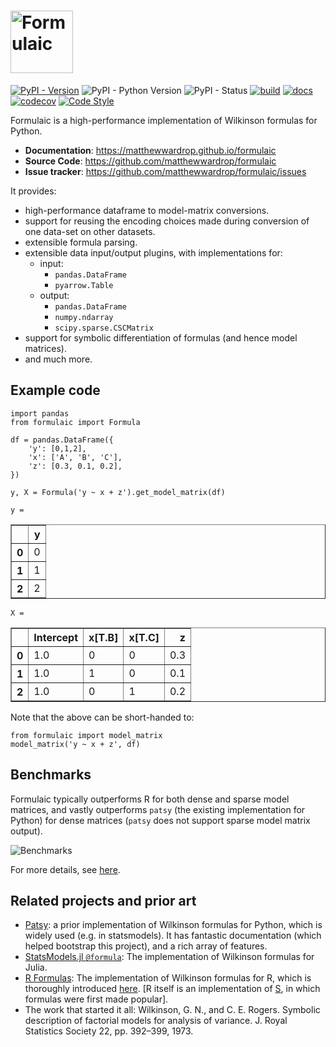 # <img src="https://raw.githubusercontent.com/matthewwardrop/formulaic/main/docsite/docs/assets/images/logo_with_text.png" alt="Formulaic" height=100/>

[![PyPI - Version](https://img.shields.io/pypi/v/formulaic.svg)](https://pypi.org/project/formulaic/)
![PyPI - Python Version](https://img.shields.io/pypi/pyversions/formulaic.svg)
![PyPI - Status](https://img.shields.io/pypi/status/formulaic.svg)
[![build](https://img.shields.io/github/actions/workflow/status/matthewwardrop/formulaic/tests.yml?branch=main)](https://github.com/matthewwardrop/formulaic/actions?query=workflow%3A%22Run+Tox+Tests%22)
[![docs](https://img.shields.io/github/actions/workflow/status/matthewwardrop/formulaic/publish_docs.yml?label=docs)](https://matthewwardrop.github.io/formulaic/)
[![codecov](https://codecov.io/gh/matthewwardrop/formulaic/branch/main/graph/badge.svg)](https://codecov.io/gh/matthewwardrop/formulaic)
[![Code Style](https://img.shields.io/badge/code%20style-black-black)](https://github.com/psf/black)

Formulaic is a high-performance implementation of Wilkinson formulas for Python.

- **Documentation**: https://matthewwardrop.github.io/formulaic
- **Source Code**: https://github.com/matthewwardrop/formulaic
- **Issue tracker**: https://github.com/matthewwardrop/formulaic/issues


It provides:

- high-performance dataframe to model-matrix conversions.
- support for reusing the encoding choices made during conversion of one data-set on other datasets.
- extensible formula parsing.
- extensible data input/output plugins, with implementations for:
  - input:
    - `pandas.DataFrame`
    - `pyarrow.Table`
  - output:
    - `pandas.DataFrame`
    - `numpy.ndarray`
    - `scipy.sparse.CSCMatrix`
- support for symbolic differentiation of formulas (and hence model matrices).
- and much more.

## Example code

```
import pandas
from formulaic import Formula

df = pandas.DataFrame({
    'y': [0,1,2],
    'x': ['A', 'B', 'C'],
    'z': [0.3, 0.1, 0.2],
})

y, X = Formula('y ~ x + z').get_model_matrix(df)
```

`y = `
<table border="1" class="dataframe">
  <thead>
    <tr style="text-align: right;">
      <th></th>
      <th>y</th>
    </tr>
  </thead>
  <tbody>
    <tr>
      <th>0</th>
      <td>0</td>
    </tr>
    <tr>
      <th>1</th>
      <td>1</td>
    </tr>
    <tr>
      <th>2</th>
      <td>2</td>
    </tr>
  </tbody>
</table>

`X = `
<table border="1" class="dataframe">
  <thead>
    <tr style="text-align: right;">
      <th></th>
      <th>Intercept</th>
      <th>x[T.B]</th>
      <th>x[T.C]</th>
      <th>z</th>
    </tr>
  </thead>
  <tbody>
    <tr>
      <th>0</th>
      <td>1.0</td>
      <td>0</td>
      <td>0</td>
      <td>0.3</td>
    </tr>
    <tr>
      <th>1</th>
      <td>1.0</td>
      <td>1</td>
      <td>0</td>
      <td>0.1</td>
    </tr>
    <tr>
      <th>2</th>
      <td>1.0</td>
      <td>0</td>
      <td>1</td>
      <td>0.2</td>
    </tr>
  </tbody>
</table>

Note that the above can be short-handed to:

```
from formulaic import model_matrix
model_matrix('y ~ x + z', df)
```

## Benchmarks

Formulaic typically outperforms R for both dense and sparse model matrices, and vastly outperforms `patsy` (the existing implementation for Python) for dense matrices (`patsy` does not support sparse model matrix output).

![Benchmarks](https://github.com/matthewwardrop/formulaic/raw/main/benchmarks/benchmarks.png)

For more details, see [here](benchmarks/README.md).

## Related projects and prior art

- [Patsy](https://github.com/pydata/patsy): a prior implementation of Wilkinson formulas for Python, which is widely used (e.g. in statsmodels). It has fantastic documentation (which helped bootstrap this project), and a rich array of features.
- [StatsModels.jl `@formula`](https://juliastats.org/StatsModels.jl/stable/formula/): The implementation of Wilkinson formulas for Julia.
- [R Formulas](https://www.rdocumentation.org/packages/stats/versions/3.6.2/topics/formula): The implementation of Wilkinson formulas for R, which is thoroughly introduced [here](https://cran.r-project.org/web/packages/Formula/vignettes/Formula.pdf). [R itself is an implementation of [S](https://en.wikipedia.org/wiki/S_%28programming_language%29), in which formulas were first made popular].
- The work that started it all: Wilkinson, G. N., and C. E. Rogers. Symbolic description of factorial models for analysis of variance. J. Royal Statistics Society 22, pp. 392–399, 1973.
